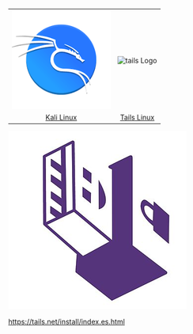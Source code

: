 <table>
  <tr>
    <td align="center" valign="middle">
      <img src="kali_logo.png" alt="Kali Logo" width="200px" />
    </td>    
    <td align="center" valign="middle">
      <img src="tails_logo.png" alt="tails Logo" width="200px" />
    </td>
  </tr>
  <tr>
    <td align="center">
      <a href="https://www.kali.org/get-kali/#kali-platforms">Kali Linux</a>
    </td>    
    <td align="center">
      <a href="https://tails.net/install/index.es.html">Tails Linux</a>
    </td>
  </tr>
</table>


![Alt text](tails_logo.jpg)

https://tails.net/install/index.es.html